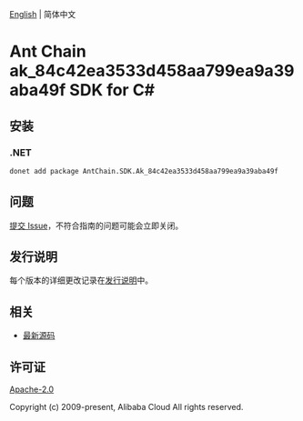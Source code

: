 [English](README.md) | 简体中文

# Ant Chain ak_84c42ea3533d458aa799ea9a39aba49f SDK for C#

## 安装

### .NET

```bash
donet add package AntChain.SDK.Ak_84c42ea3533d458aa799ea9a39aba49f
```

## 问题

[提交 Issue](https://github.com/alipay/antchain-openapi-prod-sdk/issues/new)，不符合指南的问题可能会立即关闭。

## 发行说明

每个版本的详细更改记录在[发行说明](./ChangeLog.txt)中。

## 相关

* [最新源码](https://github.com/antchain-openapi-prod-sdk)

## 许可证

[Apache-2.0](http://www.apache.org/licenses/LICENSE-2.0)

Copyright (c) 2009-present, Alibaba Cloud All rights reserved.
